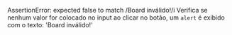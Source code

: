  AssertionError: expected false to match /Board inválido!/i
 Verifica se nenhum valor for colocado no input ao clicar no botão, um `alert` é exibido com o texto: 'Board inválido!'